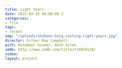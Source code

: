 ```yaml
---
title: Light Years
date: 2015-03-25 00:00:00 Z
categories:
- film
tags:
- recent
img: "/uploads/shaheen-baig-casting-light-years.jpg"
director: Esther May Campbell
with: Muhammet Uzuner, Beth Orton
imdb: http://www.imdb.com/title/tt4059128/
video: 
layout: project
---
```


